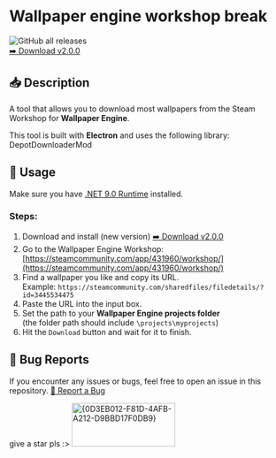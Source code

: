 # Wallpaper engine workshop break
![GitHub all releases](https://img.shields.io/github/downloads/Hikkywannafly/wallpaper_engine_workshop_break/total.svg)
<br/>
[➡️ Download v2.0.0](https://github.com/Hikkywannafly/wallpaper_engine_workshop_break/releases/tag/v2.0.0)
## 📥 Description

A tool that allows you to download most wallpapers from the Steam Workshop for **Wallpaper Engine**.

This tool is built with **Electron** and uses the following library: DepotDownloaderMod
## 🚀 Usage

Make sure you have [.NET 9.0 Runtime](https://dotnet.microsoft.com/download/dotnet/thank-you/runtime-9.0.0-windows-x64-installer) installed.

### Steps:
1.  Download and install (new version) [➡️ Download v2.0.0](https://github.com/Hikkywannafly/wallpaper_engine_workshop_break/releases/tag/v2.0.0)
2.  Go to the Wallpaper Engine Workshop: [https://steamcommunity.com/app/431960/workshop/](https://steamcommunity.com/app/431960/workshop/)
3.  Find a wallpaper you like and copy its URL.  
   Example: `https://steamcommunity.com/sharedfiles/filedetails/?id=3445534475`
4. Paste the URL into the input box.
5. Set the path to your **Wallpaper Engine projects folder**  
   (the folder path should include `\projects\myprojects`) 
6. Hit the `Download` button and wait for it to finish.

## 🐞 Bug Reports
If you encounter any issues or bugs, feel free to open an issue in this repository.
[🐞 Report a Bug](https://github.com/Hikkywannafly/wallpaper_engine_workshop_break/issues)

give a star pls :>
<img width="187" height="79" alt="{0D3EB012-F81D-4AFB-A212-D9BBD17F0DB9}" src="https://github.com/user-attachments/assets/c2de4f2b-100c-4612-a21a-fa119984d778" />
